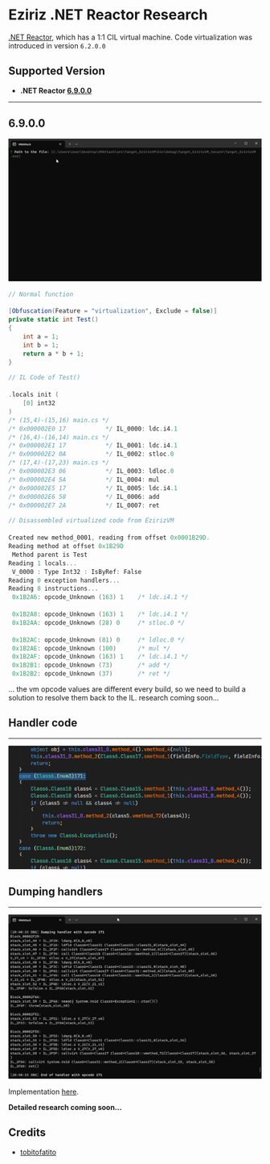 # Eziriz .NET Reactor Research
 [.NET Reactor](https://www.eziriz.com/), which has a 1:1 CIL virtual machine.
Code virtualization was introduced in version `6.2.0.0`

## Supported Version
- **.NET Reactor [6.9.0.0](#ver-6.9.0.0)**

----------

## 6.9.0.0
<img src="assets/showcase.gif">

```csharp
// Normal function 

[Obfuscation(Feature = "virtualization", Exclude = false)]
private static int Test()
{
    int a = 1;
    int b = 1;
    return a * b + 1;
}
```

```c
// IL Code of Test()

.locals init (
    [0] int32
)
/* (15,4)-(15,16) main.cs */
/* 0x000002E0 17           */ IL_0000: ldc.i4.1
/* (16,4)-(16,14) main.cs */
/* 0x000002E1 17           */ IL_0001: ldc.i4.1
/* 0x000002E2 0A           */ IL_0002: stloc.0
/* (17,4)-(17,23) main.cs */
/* 0x000002E3 06           */ IL_0003: ldloc.0
/* 0x000002E4 5A           */ IL_0004: mul
/* 0x000002E5 17           */ IL_0005: ldc.i4.1
/* 0x000002E6 58           */ IL_0006: add
/* 0x000002E7 2A           */ IL_0007: ret
```

```c
// Disassembled virtualized code from EzirizVM

Created new method_0001, reading from offset 0x0001B29D.
Reading method at offset 0x1B29D
 Method parent is Test
Reading 1 locals...
 V_0000 : Type Int32 : IsByRef: False
Reading 0 exception handlers...
Reading 8 instructions...
 0x1B2A6: opcode_Unknown (163) 1    /* ldc.i4.1 */

 0x1B2A8: opcode_Unknown (163) 1    /* ldc.i4.1 */
 0x1B2AA: opcode_Unknown (28) 0     /* stloc.0 */

 0x1B2AC: opcode_Unknown (81) 0     /* ldloc.0 */
 0x1B2AE: opcode_Unknown (100)      /* mul */
 0x1B2AF: opcode_Unknown (163) 1    /* ldc.i4.1 */
 0x1B2B1: opcode_Unknown (73)       /* add */
 0x1B2B2: opcode_Unknown (37)       /* ret */
```

... the vm opcode values are different every build, so we need to build a solution to resolve them back to the IL.
research coming soon...


## Handler code
---------------
<img src="assets/handler.png">

</br>

## Dumping handlers
-------------------
<img src="assets/handler_dump.png">


Implementation [here](https://github.com/void-stack/VMAttack/blob/dev/src/VMAttack.Pipeline/VirtualMachines/EzirizVM).

**Detailed research coming soon...**

## Credits
- [tobitofatito](https://forum.tuts4you.com/profile/101602-tobitofatito/)

